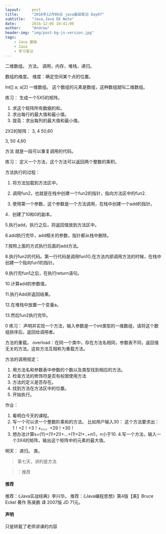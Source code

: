 ```yaml
---
layout:     post
title:      "2016年12月06日 java基础笔记 Day07"
subtitle:   "Java,Java EE Note"
date:       2016-12-05 19:41:00
author:     "Andrew"
header-img: "img/post-bg-js-version.jpg"
tags:
    - Java 基础
    - Java
    - 学习笔记
---
```


二维数组。
方法。
调用，内存，堆栈，递归。


数组的维度。
维度：确定空间某个点的位置。

Int[] a;   a[2]   一维数组。
这个数组的元素是数组，这种数组就叫二维数组。

练习：
生成一个5X5的矩阵。
1.	求这个矩阵所有数据的和。
2.	求出每行的最大值和最小值。
3.	提高：求出每列的最大值和最小值。

2X2的矩阵：
3,  4
50,60

3,  50
4,60


方法
就是一段可以重复调用的代码。

练习：
定义一个方法，这个方法可以返回两个整数的乘积。

方法执行的过程：
1.	将方法加载到方法区中。

 
2.	调用fun2，也就是在栈中创建一个fun2的指针，指向方法区中的fun2.

 
3.	使用第一个参数，这个参数是一个方法调用，在栈中创建一个add的指针。
 
4．创建了10和0的副本。
 
5.执行add，执行之后，将返回值放到方法区中。

 
6.add执行完毕，add相关的参数，指针都从栈中删除。

 
7.按照上面的方式执行后面的add方法。

 
8.执行fun2的代码。第一行代码是调用fun1();在方法内部调用方法的时候，在栈中创建一个指向fun1的指针。

 
9.执行完fun1之后，在执行return语句。

 
 
10.计算add的参数值。

 
11.执行Add并返回结果。

 
12.在堆栈中放置一个变量a。

 
13.然后fun2执行完毕。

0 
练习：
声明并实现一个方法，输入参数是一个int类型的一维数组，请将这个数组排序后，返回给调用者。

方法的重载。
overload：在同一个类中，存在方法名相同，参数表不同，返回值无关的方法。这些方法互相称为重载方法。

方法的调用规定：
1.	用方法名和参数表中参数的个数以及类型找到相应的方法。
2.	检查方法的修饰符是否有权限使用方法
3.	方法的定义是否存在。
4.	找到方法在方法区中的位置。
5.	开始执行。

作业：
1.	看明白今天的课程。
2.	写一个可以求一个整数阶乘和的方法。
比如用户输入30：
这个方法要求出：1！+2！+3！+。。。+29！+30！
3.	想办法计算s=(1!)+(1!+2!)+…+(1!+2!+..+n!)，n小于10.
4.写一个方法，输入一个3X4的矩阵，输出这个矩阵中的元素的最大值。

明天：
递归。
类。








> 第七天，讲的是方法

> ：推荐

#### 推荐
推荐：《Java实战经典》李兴华。
推荐：《Java编程思想》第4版【美】Bruce Eckel 著作 陈昊鹏 译   2007版  JD 71元。


#### 声明
只是转载了老师讲课的内容



